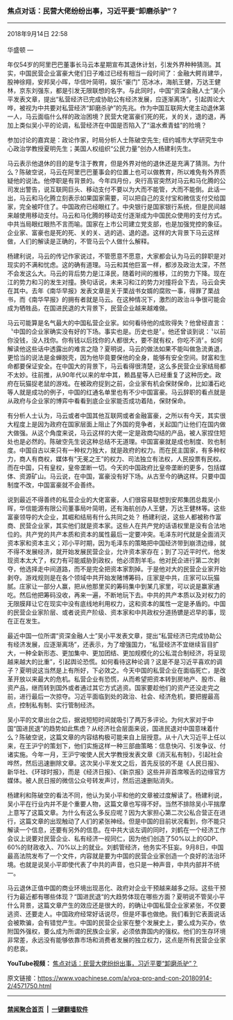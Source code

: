 ### 焦点对话：民营大佬纷纷出事，习近平要“卸磨杀驴”？
------------------------

<div class="published">
 <span class="date" title="中国时间">
  <time datetime="2018-09-14T22:58:53+08:00">
   2018年9月14日 22:58
  </time>
 </span>
</div>
<br/>
<div class="wsw">
 <span class="dateline">
  华盛顿 —
 </span>
 <p>
  年仅54岁的阿里巴巴董事长马云本星期宣布其退休计划，引发外界种种猜测。其实，中国民营企业富豪大佬们日子难过已经有相当一段时间了：金融大鳄肖建华，股神徐翔，安邦吴小晖，华信叶简明，娱乐“豪门” 范冰冰，海航王健，万达王健林，京东刘强东，都是引发无限联想的名字。与此同时，中国“资深金融人士”吴小平发表文章，提出“私营经济已完成协助公有经济发展，应逐渐离场”，引起舆论大哗，被视为中共要对私营经济“卸磨杀驴”的先兆。作为中国互联网大佬主动退休第一人，马云面临什么样的政治困境？民营大佬富豪们死的死，关的关，退的退，再加上类似吴小平的论调，私营经济在中国是否陷入了“温水煮青蛙”的险境？
 </p>
 <div class="wsw__embed">
 </div>
 <p>
  参加讨论的嘉宾是：政论作家，时局分析人士陈破空先生; 纽约城市大学研究生中心政治学教授夏明先生；美国人权组织“公民力量”创办人杨建利先生。
 </p>
 <p>
  马云表示他退休的目的是专注于教育，但是外界对他的退休还是充满了猜测。为什么？陈破空说，马云在阿里巴巴董事会的位置上也可以做教育，所以难免有外界质疑他的说法。他停职是有背景的。今年四月份，央行高官突然对马云和马化腾的公司发出警告，说互联网巨头、移动支付不要以为大而不能管，大而不能倒。此话一出，马云和马化腾立刻表示如果国家需要，可以把自己的支付宝和微信支付交给国家，完全被吓住了。中国政府已经眼红了。中央银行是国家银行系统，但是民间越来越使用移动支付。马云和马化腾的移动支付逐渐成为中国民众使用的支付方式。中共当局眼红眼热不言而喻。国家在上市公司建立党支部，也是加强党控的象征。企业家、富豪也是死的死、关的关、逃的逃、退的退。这样的大背景下马云这样做，人们的解读是正确的，不管马云个人做什么解释。
 </p>
 <p>
  杨建利说，马云的传记作家说过，不管愿意不愿意，大家都会认为马云的辞职是对现实的不满和忧虑。这的确有道理。马云和其他巨富一样，都涉及政治太深，不然不会发这么大。马云的背后势力是江泽民，随着时间的推移，江的势力下降。现在江的势力和习的发生对撞。换句话说，未来习和江的势力对撞将会下去，马云会夹在其中。去年《南华早报》发表文章是关于栗战书女婿的腐败一事，得罪了栗战书，而《南华早报》的拥有者就是马云。在这种情况下，激烈的政治斗争很可能会成为牺牲品，在国进民退的大背景下，民营企业越来越难做。
 </p>
 <p>
  马云可能算是名气最大的中国私营企业家。如何看待他的成败得失？他曾经直言：〝中国的企业家确实没有好的下场。事实也是。历史也是〞。他还曾谈到说：〝以前你没钱，没人找你。你有钱以后找你的人都很大，要不就有权，你吃不消〞。如何解读他这些话中透露出的难言之隐？夏明说，马云的做法如果不能叫做急流勇退，更恰当的说法是金蝉脱壳，因为他毕竟要保他的全身，能够有安全空间。财富和生命都要保证安全。在中国大的背景下，马云看得很清楚，这么多民营企业家结局都不太妙。往前推，从90年代以来的牟中其，赖昌星等人已经重复了这种历史。政府在玩猫捉老鼠的游戏。在被政府捉到之前，企业家有机会保财保命，比如潘石屹等人就是成功的例子，中国的红通名单里也有不少中国富豪。马云辞职的看点就是从政府与企业家的博弈中看看到底企业家能否成功着陆，保财保命。
 </p>
 <p>
  有分析人士认为，马云或者中国其他互联网或者金融富豪，之所以有今天，其实很大程度上是因为政府在国家层面上阻止了外国的竞争者，关起国门让他们在国内做大做强。从这个角度来说，马云这样的大佬一定是政商勾结的产品，被人家捏住短处也是必然的。陈破空先生说这种总结不无道理。中国富豪就是成也制度、败也制度。中国自古以来只有一种权力独大，就是政府的权力。而在民主国家，有多种权力，商人有商权，媒体有“无冕之王”的权力、司法独立有法权，人民投票有民权。而在中国，只有皇权，皇帝垄断一切。今天的中国政府比皇帝垄断的更多，包括媒体、资源矿山。马云说，在中国，富豪没有好下场。从古至今的确这样。只要中国制度不改，中国富豪就不会善终。
 </p>
 <p>
  说到最近不得善终的私营企业的大佬富豪，人们很容易联想到安邦集团总裁吴小晖，华信能源有限公司董事局叶简明，还有海航创办人王健，万达王健林等。这些富豪领导的大企业，其崛和结局有什么共同之处？ 杨建利说，这些人都被称作富商、民营企业家，其实他们就是资本家。这些人在共产党的话语权里是没有合法地位的。共产党的共产本质和资本的属性最后一定要冲突。毛泽东时代就是全面消灭资本家和资本主义；邓小平时期，因为毛泽东的策略把中国经济带到崩溃边缘，就不得不发展经济，就开始发展民营企业，允许资本家存在；到了习近平时代，他发现资本太大了，权力有可能威胁到政权，他必须割羊毛。他对民企进行第二次剥夺，他选择走中间道路，而不是完全把资本家割掉。于是他对大的民营企业家开始剥夺。游戏规则是在各个领域中共开始发赌博筹码，庄家是中共，庄家可以玩猫腻。庄家让一部分人赢，把从他那里买的筹码集中到某几家里，可以说是赢家通吃。然后他把筹码没收，再来一遍，不断地玩下去。中共的共产本质以及对权力的无限膜拜让它在现实中没有底线地利用权力，这和资本的属性一定是矛盾的。中国的民营企业家阶层、或者说资产阶级、资本家和中共政权分道扬镳是迟早的事，现在正在发生。
 </p>
 <p>
  最近中国一位所谓“资深金融人士”吴小平发表文章，提出“私营经济已完成协助公有经济发展，应逐渐离场”，还表示，为了增强国力，“私营经济不宜继续盲目扩大，一种全新形态、更加集中、更加团结、更加规模化的公私混合制经济，将呈现越来越大的比重”，引起舆论恐慌。如何看待这种论调？这是不是习近平喜欢的调子？夏明说这当然是上有所好，下必效之。今天中国的私营企业在面临死亡，是改革开放以来最大的危机。私营企业有恐慌，从而希望把资本转到房地产、股市、融资产品，继而转到国外或者通过其它方式逃资。国家要趁他们的资产还没走完之前，进行最后一次掠夺。习近平面临到处的政治、社会、经济危机，要把握最高点，控制私有制、实行管制经济。
 </p>
 <p>
  吴小平的文章出台之后，据说短短时间就吸引了两万多评论。为何大家对于中国“国进民退”的趋势如此焦虑？从经济社会层面来说，国进民退对中国意味着什么？陈破空说，这篇文章的内容结构极可能来自上层授意。从十八大习近平上任以来，在王沪宁的策划下，他们实施这样一种三部曲策略：信息快闪、引发争议、付诸实施。今年一月，王沪宁唆使人民大学教授发表文章《消灭私有制》，引起社会哗然，然后迅速删除文章。这次吴小平发文之后，首先反驳的不是《人民日报》、新华社、《环球时报》，而是《经济日报》、《新京报》这些并非首席喉舌的边缘官方媒体。被人民日报的微信公众号转发声讨，然后迅速删贴消失。
 </p>
 <p>
  杨建利和陈破空的看法不同，他认为吴小平和他的文章被过度解读了。杨建利说，吴小平在行业内并不是个重要人物，这篇文章也写得不好。当然不排除吴小平揣摩上意写了这篇文章。为什么有这么多反应呢？因为大家担心第二次公私合营正在进行，这篇文章的出现触动了人们的紧张神经。但是中国的目前状况看到，你不能只解读一个信息，还要有另外的信息。在中共大谈左调的同时，刘鹤在一个经济工作会议上说要对民营企业、私有经济一视同仁，因为他们创造了50%以上的GDP、60%的财政收入、70%以上的就业。刘鹤管经济，他务实不狂妄。9月8日，中国最高法院发布了一个文件，内容就是要为中国的民营企业家创造一个良好的法治环境。也就是说吴小平即使代表了中共的声音，也只是一种声音，中共内部并不统一。
 </p>
 <p>
  马云退休正值中国的商业环境出现恶化、政府对企业干预越来越多之际。这些干预行为最近都有哪些体现？“国进民退“的大趋势体现在哪些方面？夏明说不管吴小平什么背景，这篇文章产生的效应还是很大的，的确让中国私营企业家紧张，不仅要逃资、还要走人。中国政府经常好话说尽，但是坏事也做绝。我们看到它表面说话会被欺骗，会有错觉产生。中国的民营企业家在整个发展史上，要么成为买办，依附国外强权，要么成为所谓的民族企业家，必须依靠国内的强权。他们的生存环境非常差，永远没有能够依靠市场和消费者发展的独立权力，这点是所有民营企业家的悲哀。
 </p>
 <p>
  <strong>
   YouTube视频：
  </strong>
  <a class="wsw__a" href="https://www.youtube.com/watch?v=K1Joq9v6sNA" target="_blank">
   焦点对话：民营大佬纷纷出事，习近平要“卸磨杀驴”？
  </a>
 </p>
 <div class="clear">
 </div>
 <div class="mediaReplacer externalMedia">
  <div class="c-sticky-container">
   <div class="c-sticky-element" data-sp_api="youtube">
    <span class="c-sticky-element__close-el c-sticky-element__swipe-el ta-c" title="关闭">
     <span class="ico ico-close m-0">
     </span>
    </span>
    <div class="external-content-placeholder">
    </div>
    <script>
    </script>
   </div>
  </div>
 </div>
 <p>
 </p>
</div>

原文链接：https://www.voachinese.com/a/voa-pro-and-con-20180914-2/4571750.html


------------------------
#### [禁闻聚合首页](https://github.com/gfw-breaker/banned-news/blob/master/README.md) &nbsp;|&nbsp;  [一键翻墙软件](https://github.com/gfw-breaker/nogfw/blob/master/README.md)